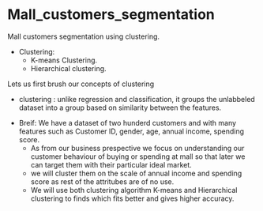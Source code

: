 # Mall_customers_segmentation

Mall customers segmentation using clustering.

* Clustering:
    - K-means Clustering.
    - Hierarchical clustering.

Lets us first brush our concepts of clustering 
- clustering : unlike regression and classification, it groups the unlabbeled dataset into a group based on similarity between the features.

* Breif:
  We have a dataset of two hunderd customers and with many features such as Customer ID, gender, age, annual income, spending score.
  - As from our business prespective we focus on understanding our customer behaviour of buying or spending at mall so that later we can target them with their particular ideal market.
  - we will cluster them on the scale of annual income and spending score as rest of the attritubes are of no use.
  - We will use both clustering algorithm K-means and Hierarchical clustering to finds which fits better and gives higher accuracy.
  
